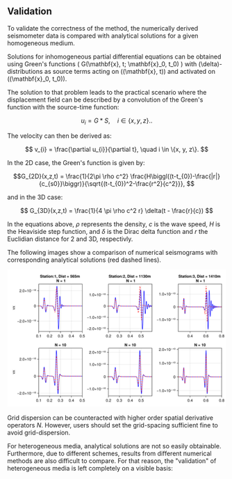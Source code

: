 ## Validation

To validate the correctness of the method, the numerically derived seismometer data is compared with analytical solutions for a given homogeneous medium.

Solutions for inhomogeneous partial differential equations can be obtained using Green's functions \( G(\mathbf{x}, t; \mathbf{x}_0, t_0) \) with \(\delta\)-distributions as source terms acting on \((\mathbf{x}, t)\) and activated on \((\mathbf{x}_0, t_0)\).

The solution to that problem leads to the practical scenario where the displacement field can be described by a convolution of the Green's function with the source-time function:

```math

u_{i} = G * S, \quad i \in \{x, y, z\}..

```

The velocity can then be derived as:

```math

v_{i} = \frac{\partial u_{i}}{\partial t}, \quad i \in \{x, y, z\}.

```

In the 2D case, the Green's function is given by:

```math
G_{2D}(x,z,t) = \frac{1}{2\pi \rho c^2} \frac{H\biggl((t-t_{0})-\frac{|r|}{c_{s0}}\biggr)}{\sqrt{(t-t_{0})^2-\frac{r^2}{c^2}}},

```

and in the 3D case:


```math

G_{3D}(x,z,t) = \frac{1}{4 \pi \rho c^2 r} \delta(t - \frac{r}{c})


```

In the equations above, $\rho$ represents the density, $c$ is the wave speed, $H$ is the Heaviside step function, and $\delta$ is the Dirac delta function and $r$ the Euclidian distance for 2 and 3D, respectivly.

The following images show a comparison of numerical seismograms with corresponding analytical solutions (red dashed lines). 

![comp](assets/comparision.png)


Grid dispersion can be counteracted with higher order spatial derivative operators $N$. However, users should set the grid-spacing sufficient fine to avoid grid-dispersion.

For heterogeneous media, analytical solutions are not so easily obtainable. 
Furthermore, due to different schemes, results from different numerical methods are also difficult to compare. 
For that reason, the "validation" of heterogeneous media is left completely on a visible basis: